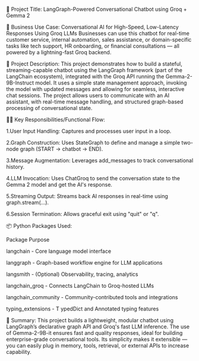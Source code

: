 📌 Project Title:
LangGraph-Powered Conversational Chatbot using Groq + Gemma 2

🏢 Business Use Case:
Conversational AI for High-Speed, Low-Latency Responses Using Groq LLMs
Businesses can use this chatbot for real-time customer service, internal automation, sales assistance, or domain-specific tasks like tech support, HR onboarding, or financial consultations — all powered by a lightning-fast Groq backend.

🧾 Project Description:
This project demonstrates how to build a stateful, streaming-capable chatbot using the LangGraph framework (part of the LangChain ecosystem), integrated with the Groq API running the Gemma-2-9B-Instruct model. It uses a simple state management approach, invoking the model with updated messages and allowing for seamless, interactive chat sessions.
The project allows users to communicate with an AI assistant, with real-time message handling, and structured graph-based processing of conversational state.


🧑‍💻 Key Responsibilities/Functional Flow:

1.User Input Handling: Captures and processes user input in a loop.

2.Graph Construction: Uses StateGraph to define and manage a simple two-node graph (START -> chatbot -> END).

3.Message Augmentation: Leverages add_messages to track conversational history.

4.LLM Invocation: Uses ChatGroq to send the conversation state to the Gemma 2 model and get the AI's response.

5.Streaming Output: Streams back AI responses in real-time using graph.stream(...).

6.Session Termination: Allows graceful exit using "quit" or "q".



📦 Python Packages Used:

Package	                        Purpose

langchain            -	        Core language model interface

langgraph	           -          Graph-based workflow engine for LLM applications

langsmith            -          (Optional) Observability, tracing, analytics

langchain_groq	     -          Connects LangChain to Groq-hosted LLMs

langchain_community  -	        Community-contributed tools and integrations

typing_extensions	   -   T      ypedDict and Annotated typing features


📝 Summary:
This project builds a lightweight, modular chatbot using LangGraph’s declarative graph API and Groq's fast LLM inference. The use of Gemma-2-9B-it ensures fast and quality responses, ideal for building enterprise-grade conversational tools. Its simplicity makes it extensible — you can easily plug in memory, tools, retrieval, or external APIs to increase capability.




















